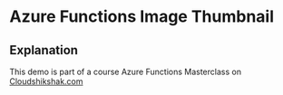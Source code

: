 # Azure Functions Image Thumbnail 

## Explanation
This demo is part of a course Azure Functions Masterclass on [Cloudshikshak.com](https://cloudshikshak.com)
